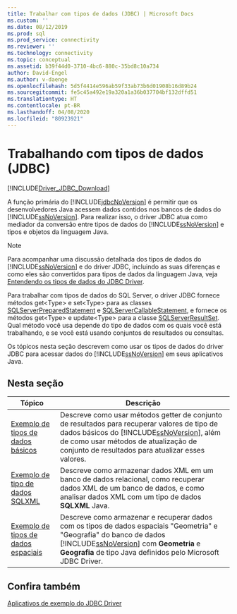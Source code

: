 ```yaml
---
title: Trabalhar com tipos de dados (JDBC) | Microsoft Docs
ms.custom: ''
ms.date: 08/12/2019
ms.prod: sql
ms.prod_service: connectivity
ms.reviewer: ''
ms.technology: connectivity
ms.topic: conceptual
ms.assetid: b39f44d0-3710-4bc6-880c-35bd8c10a734
author: David-Engel
ms.author: v-daenge
ms.openlocfilehash: 5d5f4414e596ab59f33ab73b6d01908b16d89b24
ms.sourcegitcommit: fe5c45a492e19a320a1a36b037704bf132dffd51
ms.translationtype: HT
ms.contentlocale: pt-BR
ms.lasthandoff: 04/08/2020
ms.locfileid: "80923921"
---
```

# <a name="working-with-data-types-jdbc"></a>Trabalhando com tipos de dados (JDBC)

[!INCLUDE[Driver_JDBC_Download](../../includes/driver_jdbc_download.md)]

A função primária do [!INCLUDE[jdbcNoVersion](../../includes/jdbcnoversion_md.md)] é permitir que os desenvolvedores Java acessem dados contidos nos bancos de dados do [!INCLUDE[ssNoVersion](../../includes/ssnoversion-md.md)]. Para realizar isso, o driver JDBC atua como mediador da conversão entre tipos de dados do [!INCLUDE[ssNoVersion](../../includes/ssnoversion-md.md)] e tipos e objetos da linguagem Java.  
  
> [!NOTE]  
> Para acompanhar uma discussão detalhada dos tipos de dados do [!INCLUDE[ssNoVersion](../../includes/ssnoversion-md.md)] e do driver JDBC, incluindo as suas diferenças e como eles são convertidos para tipos de dados da linguagem Java, veja [Entendendo os tipos de dados do JDBC Driver](../../connect/jdbc/understanding-the-jdbc-driver-data-types.md).  
  
Para trabalhar com tipos de dados do SQL Server, o driver JDBC fornece métodos get\<Type> e set\<Type> para as classes [SQLServerPreparedStatement](../../connect/jdbc/reference/sqlserverpreparedstatement-class.md) e [SQLServerCallableStatement](../../connect/jdbc/reference/sqlservercallablestatement-class.md), e fornece os métodos get\<Type> e update\<Type> para a classe [SQLServerResultSet](../../connect/jdbc/reference/sqlserverresultset-class.md). Qual método você usa depende do tipo de dados com os quais você está trabalhando, e se você está usando conjuntos de resultados ou consultas.  
  
Os tópicos nesta seção descrevem como usar os tipos de dados do driver JDBC para acessar dados do [!INCLUDE[ssNoVersion](../../includes/ssnoversion-md.md)] em seus aplicativos Java.  
  
## <a name="in-this-section"></a>Nesta seção  
  
|Tópico|Descrição|  
|-----------|-----------------|  
|[Exemplo de tipos de dados básicos](../../connect/jdbc/basic-data-types-sample.md)|Descreve como usar métodos getter de conjunto de resultados para recuperar valores de tipo de dados básicos do [!INCLUDE[ssNoVersion](../../includes/ssnoversion-md.md)], além de como usar métodos de atualização de conjunto de resultados para atualizar esses valores.|  
|[Exemplo de tipo de dados SQLXML](../../connect/jdbc/sqlxml-data-type-sample.md)|Descreve como armazenar dados XML em um banco de dados relacional, como recuperar dados XML de um banco de dados, e como analisar dados XML com um tipo de dados **SQLXML** Java.|  
|[Exemplo de tipos de dados espaciais](../../connect/jdbc/spatial-data-types-sample.md)|Descreve como armazenar e recuperar dados com os tipos de dados espaciais "Geometria" e "Geografia" do banco de dados [!INCLUDE[ssNoVersion](../../includes/ssnoversion-md.md)] com **Geometria** e **Geografia** de tipo Java definidos pelo Microsoft JDBC Driver.|

## <a name="see-also"></a>Confira também

[Aplicativos de exemplo do JDBC Driver](../../connect/jdbc/sample-jdbc-driver-applications.md)  
